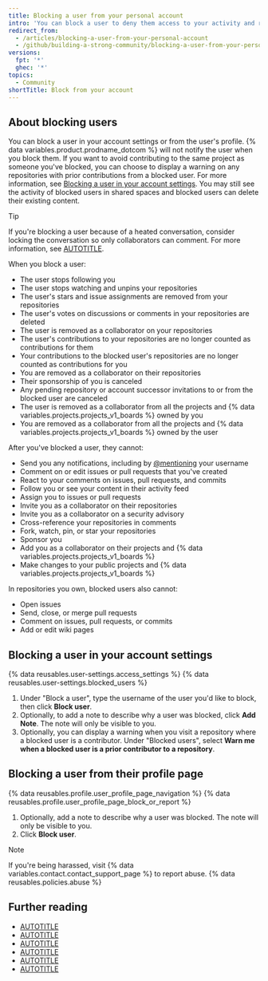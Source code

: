 ```yaml
---
title: Blocking a user from your personal account
intro: 'You can block a user to deny them access to your activity and repositories, and to prevent them from sending you notifications.'
redirect_from:
  - /articles/blocking-a-user-from-your-personal-account
  - /github/building-a-strong-community/blocking-a-user-from-your-personal-account
versions:
  fpt: '*'
  ghec: '*'
topics:
  - Community
shortTitle: Block from your account
---
```


## About blocking users

You can block a user in your account settings or from the user's profile. {% data variables.product.prodname_dotcom %} will not notify the user when you block them. If you want to avoid contributing to the same project as someone you've blocked, you can choose to display a warning on any repositories with prior contributions from a blocked user. For more information, see [Blocking a user in your account settings](#blocking-a-user-in-your-account-settings). You may still see the activity of blocked users in shared spaces and blocked users can delete their existing content.

> [!TIP]
> If you're blocking a user because of a heated conversation, consider locking the conversation so only collaborators can comment. For more information, see [AUTOTITLE](/communities/moderating-comments-and-conversations/locking-conversations).

When you block a user:

* The user stops following you
* The user stops watching and unpins your repositories
* The user's stars and issue assignments are removed from your repositories
* The user's votes on discussions or comments in your repositories are deleted
* The user is removed as a collaborator on your repositories
* The user's contributions to your repositories are no longer counted as contributions for them
* Your contributions to the blocked user's repositories are no longer counted as contributions for you
* You are removed as a collaborator on their repositories
* Their sponsorship of you is canceled
* Any pending repository or account successor invitations to or from the blocked user are canceled
* The user is removed as a collaborator from all the projects and {% data variables.projects.projects_v1_boards %} owned by you
* You are removed as a collaborator from all the projects and {% data variables.projects.projects_v1_boards %} owned by the user

After you've blocked a user, they cannot:

* Send you any notifications, including by [@mentioning](/get-started/writing-on-github/getting-started-with-writing-and-formatting-on-github/basic-writing-and-formatting-syntax#mentioning-people-and-teams) your username
* Comment on or edit issues or pull requests that you've created
* React to your comments on issues, pull requests, and commits
* Follow you or see your content in their activity feed
* Assign you to issues or pull requests
* Invite you as a collaborator on their repositories
* Invite you as a collaborator on a security advisory
* Cross-reference your repositories in comments
* Fork, watch, pin, or star your repositories
* Sponsor you
* Add you as a collaborator on their projects and {% data variables.projects.projects_v1_boards %}
* Make changes to your public projects and {% data variables.projects.projects_v1_boards %}

In repositories you own, blocked users also cannot:

* Open issues
* Send, close, or merge pull requests
* Comment on issues, pull requests, or commits
* Add or edit wiki pages

## Blocking a user in your account settings

{% data reusables.user-settings.access_settings %}
{% data reusables.user-settings.blocked_users %}

1. Under "Block a user", type the username of the user you'd like to block, then click **Block user**.
1. Optionally, to add a note to describe why a user was blocked, click **Add Note**. The note will only be visible to you.
1. Optionally, you can display a warning when you visit a repository where a blocked user is a contributor. Under "Blocked users", select **Warn me when a blocked user is a prior contributor to a repository**.

## Blocking a user from their profile page

{% data reusables.profile.user_profile_page_navigation %}
{% data reusables.profile.user_profile_page_block_or_report %}

1. Optionally, add a note to describe why a user was blocked. The note will only be visible to you.
1. Click **Block user**.

> [!NOTE]
> If you're being harassed, visit {% data variables.contact.contact_support_page %} to report abuse. {% data reusables.policies.abuse %}

## Further reading

* [AUTOTITLE](/communities/maintaining-your-safety-on-github/viewing-users-youve-blocked-from-your-personal-account)
* [AUTOTITLE](/communities/maintaining-your-safety-on-github/unblocking-a-user-from-your-personal-account)
* [AUTOTITLE](/communities/maintaining-your-safety-on-github/blocking-a-user-from-your-organization)
* [AUTOTITLE](/communities/maintaining-your-safety-on-github/unblocking-a-user-from-your-organization)
* [AUTOTITLE](/communities/maintaining-your-safety-on-github/reporting-abuse-or-spam)
* [AUTOTITLE](/communities/moderating-comments-and-conversations/limiting-interactions-in-your-repository)
